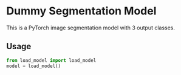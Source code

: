 # Dummy Segmentation Model

This is a PyTorch image segmentation model with 3 output classes.

## Usage

```python
from load_model import load_model
model = load_model()
